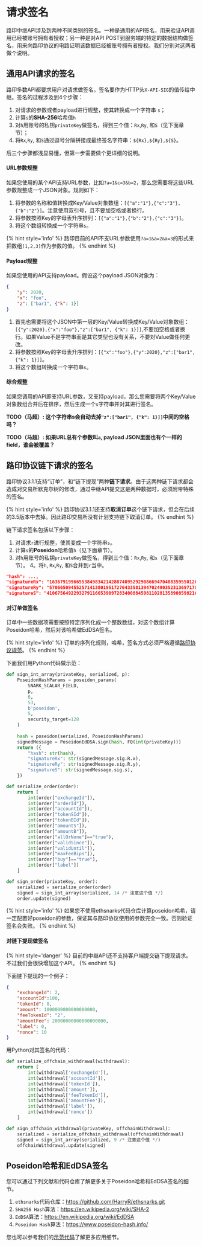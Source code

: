 # 请求签名

路印中继API涉及到两种不同类别的签名。一种是通用的API签名，用来验证API调用已经被账号拥有者授权；另一种是对API POST到服务端的特定的数据结构做签名，用来向路印协议的电路证明该数据已经被账号拥有者授权。我们分别对这两者做个说明。


## 通用API请求的签名

路印多数API都要求用户对请求做签名。签名要作为HTTP头`X-API-SIG`的值传给中继。签名的过程涉及到4个步骤：

1. 对请求的参数或者payload进行规整，使其转换成一个字符串 `s`；
2. 计算`s`的**SHA-256**哈希值`h`
3. 对`h`用账号的私钥`privateKey`做签名，得到三个值：`Rx`,`Ry`, 和`S`（见下面章节）；
4. 将`Rx`,`Ry`, 和`S`通过逗号分隔拼接成最终签名字符串：`${Rx},${Ry},${S}`。

后三个步骤都浅显易懂，但第一步需要做个更详细的说明。


#### URL参数规整
如果您使用的某个API支持URL参数，比如`?a=1&c=3&b=2`，那么您需要将这些URL参数规整成一个JSON对象。规则如下：

1. 将参数的名称和值转换成Key/Value对象数组：`[{"a":"1"},{"c":"3"},{"b":"2"}]`。注意使用双引号，且不要加空格或者换行。
2. 将参数按照Key的字母表升序排列：`[{"a":"1"},{"b":"2"},{"c":"3"}]`。
3. 将这个数组转换成一个字符串`s`。


{% hint style='info' %}
路印目前的API不支URL参数使用`?a=1&a=2&a=3`的形式来把数组`[1,2,3]`作为参数的值。
{% endhint %}

#### Payload规整
如果您使用的API支持payload。假设这个payload JSON对象为：

```json
{
    "y": 2020,
    "x": "foo",
    "z": ["bar1", {"k": 1}]
}
```
1. 首先也需要将这个JSON中第一层的Key/Value转换成Key/Value对象数组：`[{"y":2020},{"x":"foo"},"z":["bar1", {"k": 1}]]`,不要加空格或者换行。如果Value不是字符串而是其它类型也没有关系，不要对Value做任何更改。
2. 将参数按照Key的字母表升序排列：`[{"x":"foo"},{"y":2020},"z":["bar1", {"k": 1}]]`。
3. 将这个数组转换成一个字符串`s`。


#### 综合规整

如果您调用的API即支持URL参数，又支持payload，那么您需要将两个Key/Value对象数组合并后在排序，然后生成一个`s`字符串并对其进行签名。

**TODO（马超）: 这个字符串s会自动去掉`"z":["bar1", {"k": 1}]]`中间的空格吗？**

**TODO（马超）: 如果URL总有个参数叫`a`, payload JSON里面也有个一样的field，谁会被覆盖？**


## 路印协议链下请求的签名

路印协议3.1.1支持“订单”，和“链下提现”两种**链下请求**。由于这两种链下请求都会造成对交易所默克尔树的修改，通过中继API提交这是两种数据时，必须附带特殊的签名。


{% hint style='info' %}
路印协议3.1.1还支持**取消订单**这个链下请求，但会在后续的3.5版本中去掉。因此路印交易所没有计划支持链下取消订单。
{% endhint %}

链下请求签名包括以下步骤：

1. 对请求`r`进行规整，使其变成一个字符串`s`。
2. 计算`s`的**Poseidon**哈希值`h`（见下面章节）。
3. 对`h`用账号的私钥`privateKey`做签名，得到三个值：`Rx`,`Ry`, 和`s`（见下面章节）。
4。将`h`, `Rx`,`Ry`, 和`S`合并到`r`当中。

```json
"hash": ...,
"signatureRx": "16367919966553849834214288740952929086694704883595501207054796240908626703398",
"signatureRy": "5706650945525714138019517276433581394702490352313697178959212750249847059862",
"signatureS": "410675649229327911665390972834008845981102813589085982164606483611508480748"
```

#### 对订单做签名

订单中一些数据项需要按照特定序列化成一个整数数组，对这个数组计算Poseidon哈希，然后对该哈希做EdDSA签名。

{% hint style='info' %}
订单的序列化规则，哈希，签名方式必须严格遵循[路印协议规范](https://github.com/Loopring/protocols/blob/master/packages/loopring_v3/DESIGN.md)。
{% endhint %}

下面我们用Python代码做示范：

```python
def sign_int_array(privateKey, serialized, p):
    PoseidonHashParams = poseidon_params(
        SNARK_SCALAR_FIELD,
        p,
        6,
        53,
        b'poseidon',
        5,
        security_target=128
    )
    
    hash = poseidon(serialized, PoseidonHashParams)
    signedMessage = PoseidonEdDSA.sign(hash, FQ(int(privateKey)))
    return ({
        "hash": str(hash),
        "signatureRx": str(signedMessage.sig.R.x),
        "signatureRy": str(signedMessage.sig.R.y),
        "signatureS": str(signedMessage.sig.s),
    })

def serialize_order(order):
    return [
        int(order["exchangeId"]),
        int(order["orderId"]),
        int(order["accountId"]),
        int(order["tokenSId"]),
        int(order["tokenBId"]),
        int(order["amountS"]),
        int(order["amountB"]),
        int(order["allOrNone"]=="true"),
        int(order["validSince"]),
        int(order["validUntil"]),
        int(order["maxFeeBips"]),
        int(order["buy"]=="true"),
        int(order["label"])
    ]

def sign_order(privateKey, order):
	serialized = serialize_order(order)
	signed = sign_int_array(serialized, 14 /* 注意这个值 */)
    order.update(signed)
```
{% hint style='info' %}
如果您不使用ethsnarks代码仓库计算poseidon哈希，请一定配置好poseidon的参数，保证其与路印协议使用的参数完全一致。否则验证签名会失败。
{% endhint %}



#### 对链下提现做签名
{% hint style='danger' %}
目前的中继API还不支持客户端提交链下提现请求。不过我们会很快增加这个API。
{% endhint %}

下面链下提现的一个例子：
```json
{
    "exchangeId": 2,
    "accountId":100,
    "tokenId": 0,
    "amount": 1000000000000000000,
    "feeTokenId": "2",
    "amountFee": 20000000000000000000,
    "label": 0,
    "nonce": 10
}
```

用Python对其签名的代码：
```python
def serialize_offchain_withdrawal(withdrawal):
    return [
        int(withdrawal['exchangeId']),
        int(withdrawal['accountId']),
        int(withdrawal['tokenId']),
        int(withdrawal['amount']),
        int(withdrawal['feeTokenId']),
        int(withdrawal['amountFee']),
        int(withdrawal['label']),
        int(withdrawal['nonce'])
    ]

def sign_offchain_withdrawal(privateKey, offchainWithdrawal):
    serialized = serialize_offchain_withdrawal(offchainWithdrawal)
    signed = sign_int_array(serialized, 9 /* 注意这个值 */)
    offchainWithdrawal.update(signed)
```

## Poseidon哈希和EdDSA签名
您可以通过下列文献和代码仓库了解更多关于Poseidon哈希和EdDSA签名的细节。

1. `ethsnarks`代码仓库：https://github.com/HarryR/ethsnarks.git
2. `SHA256 Hash`算法：<https://en.wikipedia.org/wiki/SHA-2>
3. `EdDSA`算法：<https://en.wikipedia.org/wiki/EdDSA>
4. `Poseidon Hash`算法：<https://www.poseidon-hash.info/>


您也可以参考我们的[示范代码](./examples.md)了解更多应用细节。